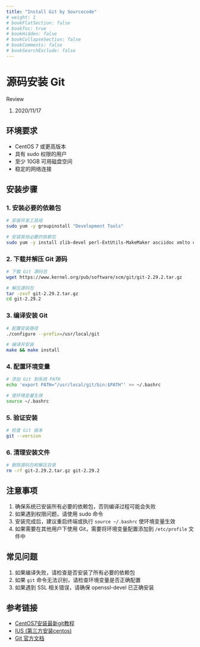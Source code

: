 ```yaml
---
title: "Install Git by Sourcecode"
# weight: 1
# bookFlatSection: false
# bookToc: true
# bookHidden: false
# bookCollapseSection: false
# bookComments: false
# bookSearchExclude: false
---
```


# 源码安装 Git

Review

1. 2020/11/17

## 环境要求

- CentOS 7 或更高版本
- 具有 sudo 权限的用户
- 至少 10GB 可用磁盘空间
- 稳定的网络连接

## 安装步骤

### 1. 安装必要的依赖包

```bash
# 安装开发工具组
sudo yum -y groupinstall "Development Tools"

# 安装其他必要的依赖包
sudo yum -y install zlib-devel perl-ExtUtils-MakeMaker asciidoc xmlto openssl-devel
```

### 2. 下载并解压 Git 源码

```bash
# 下载 Git 源码包
wget https://www.kernel.org/pub/software/scm/git/git-2.29.2.tar.gz

# 解压源码包
tar -zxvf git-2.29.2.tar.gz
cd git-2.29.2
```

### 3. 编译安装 Git

```bash
# 配置安装路径
./configure --prefix=/usr/local/git

# 编译并安装
make && make install
```

### 4. 配置环境变量

```bash
# 添加 Git 到系统 PATH
echo 'export PATH="/usr/local/git/bin:$PATH"' >> ~/.bashrc

# 使环境变量生效
source ~/.bashrc
```

### 5. 验证安装

```bash
# 检查 Git 版本
git --version
```

### 6. 清理安装文件

```bash
# 删除源码包和解压目录
rm -rf git-2.29.2.tar.gz git-2.29.2
```

## 注意事项

1. 确保系统已安装所有必要的依赖包，否则编译过程可能会失败
2. 如果遇到权限问题，请使用 sudo 命令
3. 安装完成后，建议重启终端或执行 `source ~/.bashrc` 使环境变量生效
4. 如果需要在其他用户下使用 Git，需要将环境变量配置添加到 `/etc/profile` 文件中

## 常见问题

1. 如果编译失败，请检查是否安装了所有必要的依赖包
2. 如果 `git` 命令无法识别，请检查环境变量是否正确配置
3. 如果遇到 SSL 相关错误，请确保 openssl-devel 已正确安装

## 参考链接

- [CentOS7安装最新git教程](https://blog.csdn.net/Juladoe/article/details/76170193)
- [IUS (第三方安装centos)](https://ius.io/)
- [Git 官方文档](https://git-scm.com/doc)
